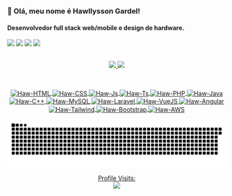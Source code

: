 ### 👋 Olá, meu nome é Hawllysson Gardel!
#### Desenvolvedor full stack web/mobile e design de hardware.

<div>
  <a href="https://instagram.com/hawllysson.gardel" target="_blank"><img src="https://img.shields.io/badge/-Instagram-%23E4405F?style=for-the-badge&logo=instagram&logoColor=white" target="_blank"></a>
  <a href = "mailto:hawllysson@rootcodes.com.br"><img src="https://img.shields.io/badge/-Gmail-%23333?style=for-the-badge&logo=gmail&logoColor=white" target="_blank"></a>
  <a href="https://www.linkedin.com/in/hawllysson-gardel" target="_blank"><img src="https://img.shields.io/badge/-LinkedIn-%230077B5?style=for-the-badge&logo=linkedin&logoColor=white" target="_blank"></a>
  <a href="https://gitlab.com/hawllysson-gardel" target="_blank"><img src="https://img.shields.io/badge/GitLab-330F63?style=for-the-badge&logo=gitlab&logoColor=white" target="_blank"></a>
</div>

<br>

<div style="display: inline_block;">
  <p align="center">
    <a href="https://github.com/hawllysson-gardel-ticto">
    <img height="150em" src="https://github-readme-stats.vercel.app/api?username=hawllysson-gardel-ticto&show_icons=true&theme=tokyonight&include_all_commits=true&count_private=true"/>
    <img height="150em" src="https://github-readme-stats.vercel.app/api/top-langs/?username=hawllysson-gardel-ticto&layout=compact&langs_count=7&theme=tokyonight"/>
  </p>
</div>

<br>

<div>
  <p align="center">
    <img align="center" alt="Haw-HTML" src="https://img.shields.io/badge/HTML-239120?style=for-the-badge&logo=html5&logoColor=white">
    <img align="center" alt="Haw-CSS" src="https://img.shields.io/badge/CSS-239120?&style=for-the-badge&logo=css3&logoColor=white">
    <img align="center" alt="Haw-Js" src="https://img.shields.io/badge/JavaScript-F7DF1E?style=for-the-badge&logo=javascript&logoColor=black">
    <img align="center" alt="Haw-Ts" src="https://img.shields.io/badge/TypeScript-007ACC?style=for-the-badge&logo=typescript&logoColor=white">
    <img align="center" alt="Haw-PHP" src="https://img.shields.io/badge/PHP-777BB4?style=for-the-badge&logo=php&logoColor=white">
    <img align="center" alt="Haw-Java" src="https://img.shields.io/badge/Java-ED8B00?style=for-the-badge&logo=java&logoColor=white">
    <img align="center" alt="Haw-C++" src="https://img.shields.io/badge/C%2B%2B-00599C?style=for-the-badge&logo=c%2B%2B&logoColor=white">
    <img align="center" alt="Haw-MySQL" src="https://img.shields.io/badge/MySQL-00000F?style=for-the-badge&logo=mysql&logoColor=white">
    <img align="center" alt="Haw-Laravel" src="https://img.shields.io/badge/Laravel-FF2D20?style=for-the-badge&logo=laravel&logoColor=white">
    <img align="center" alt="Haw-VueJS" src="https://img.shields.io/badge/Vue.js-35495E?style=for-the-badge&logo=vue.js&logoColor=4FC08D">
    <img align="center" alt="Haw-Angular" src="https://img.shields.io/badge/Angular-DD0031?style=for-the-badge&logo=angular&logoColor=white">
    <img align="center" alt="Haw-Tailwind" src="https://img.shields.io/badge/Tailwind_CSS-38B2AC?style=for-the-badge&logo=tailwind-css&logoColor=white">
    <img align="center" alt="Haw-Bootstrap" src="https://img.shields.io/badge/Bootstrap-563D7C?style=for-the-badge&logo=bootstrap&logoColor=white">
    <img align="center" alt="Haw-AWS" src="https://img.shields.io/badge/Amazon_AWS-232F3E?style=for-the-badge&logo=amazon-aws&logoColor=white">
  </p>
</div>

![Snake animation](https://github.com/hawllysson-gardel-ticto/hawllysson-gardel-ticto/blob/output/github-contribution-grid-snake.svg)

<p align="center">
  Profile Visits:
  <br/>
  <img src="https://profile-counter.glitch.me/hawllysson-gardel-ticto/count.svg">
</p>
